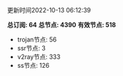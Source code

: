 更新时间2022-10-13 06:12:39

**总订阅: 64**
**总节点: 4390**
**有效节点: 518**
- trojan节点: 56
- ssr节点: 3
- v2ray节点: 333
- ss节点: 126
